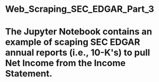 # Web_Scraping_SEC_EDGAR_Part_3

# The Jupyter Notebook contains an example of scaping SEC EDGAR annual reports (i.e., 10-K's) to pull Net Income from the Income Statement. 
